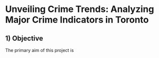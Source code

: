# Unveiling Crime Trends: Analyzing Major Crime Indicators in Toronto

## 1) Objective
The primary aim of this project is 
